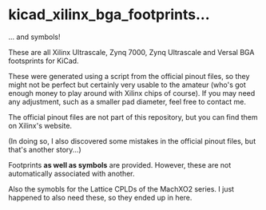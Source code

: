 # kicad_xilinx_bga_footprints...

... and symbols!

These are all Xilinx Ultrascale, Zynq 7000, Zynq Ultrascale and Versal BGA footsprints for KiCad.

These were generated using a script from the official pinout files, so they might not be perfect but certainly very usable to the amateur (who's got enough money to play around with Xilinx chips of course). If you may need any adjustment, such as a smaller pad diameter, feel free to contact me.

The official pinout files are not part of this repository, but you can find them on Xilinx's website.

(In doing so, I also discovered some mistakes in the official pinout files, but that's another story...)

Footprints **as well as symbols** are provided. However, these are not automatically associated with another.

Also the symobls for the Lattice CPLDs of the MachXO2 series. I just happened to also need these, so they ended up in here.
